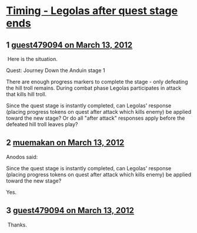 # [Timing - Legolas after quest stage ends](https://community.fantasyflightgames.com/topic/61766-timing-legolas-after-quest-stage-ends/)

## 1 [guest479094 on March 13, 2012](https://community.fantasyflightgames.com/topic/61766-timing-legolas-after-quest-stage-ends/?do=findComment&comment=605085)

 Here is the situation.

Quest: Journey Down the Anduin stage 1

There are enough progress markers to complete the stage - only defeating the hill troll remains. During combat phase Legolas participates in attack that kills hill troll. 

Since the quest stage is instantly completed, can Legolas' response (placing progress tokens on quest after attack which kills enemy) be applied toward the new stage? Or do all "after attack" responses apply before the defeated hill troll leaves play?

## 2 [muemakan on March 13, 2012](https://community.fantasyflightgames.com/topic/61766-timing-legolas-after-quest-stage-ends/?do=findComment&comment=605091)

Anodos said:

Since the quest stage is instantly completed, can Legolas' response (placing progress tokens on quest after attack which kills enemy) be applied toward the new stage?



Yes.  

## 3 [guest479094 on March 13, 2012](https://community.fantasyflightgames.com/topic/61766-timing-legolas-after-quest-stage-ends/?do=findComment&comment=605152)

 Thanks. 

